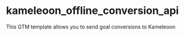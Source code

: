 # kameleoon_offline_conversion_api
This GTM template allows you to send goal conversions to Kameleoon
